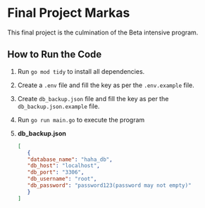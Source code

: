 # Final Project Markas

This final project is the culmination of the Beta intensive program.

## How to Run the Code

1. Run `go mod tidy` to install all dependencies.
2. Create a `.env` file and fill the key as per the `.env.example` file.
3. Create `db_backup.json` file and fill the key as per the `db_backup.json.example` file.
4. Run `go run main.go` to execute the program


1. **db_backup.json**
     ```json
     [
        {
        "database_name": "haha_db",
        "db_host": "localhost",
        "db_port": "3306",
        "db_username": "root",
        "db_password": "password123(password may not empty)"
        }
     ]
     ```

